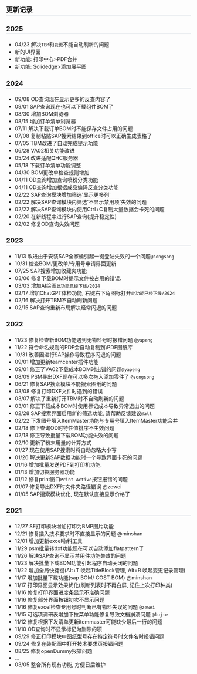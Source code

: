 ### 更新记录

### 2025
- 04/23 解决`TBM`和`变更`不能自动刷新的问题
- 新的UI界面
- 新功能: 打印中心>PDF合并
- 新功能: Solidedge>添加展平图
### 2024
- 09/08 OD查询现在显示更多的反查内容了
- 09/01 SAP查询现在也可以下载组件BOM了
- 08/30 增加BOM浏览器
- 08/15 增加订单清单浏览器
- 07/11 解决下载订单BOM时不能保存文件占用的问题
- 07/08 复制粘贴SAP搜索结果到office时可以正确生成表格了
- 07/05 TBM改进了自动完成提示功能
- 06/28 VA02相关功能改进
- 05/24 改进适配QHC服务器
- 05/18 下载订单清单功能调整
- 04/30 BOM更改单检查规则增加
- 04/11 OD查询增加查询喷粉分类功能
- 04/11 OD查询增加根据成品编码反查分类功能
- 02/22 SAP查询模块增加筛选'显示更多列'
- 02/22 解决SAP查询模块内筛选'不显示禁用项'失效的问题
- 02/22 解决SAP查询模块内使用Ctrl+C复制大量数据会卡死的问题
- 02/20 在新线程中进行SAP查询(提升稳定性)
- 02/02 修复OD查询失效问题
### 2023
- 11/13 改进由于安装SAP全家桶引起一键登陆失效的一个问题`@songsong`
- 10/31 检查BOM/更改单/专用号申请界面更新
- 07/25 SAP搜索增加收藏夹功能
- 03/06 修复下载BOM时提示文件被占用的错误.
- 03/03 增加AI绘图`此功能已经下线/2024`
- 02/17 增加ChatGPT体检功能, 右键右下角图标打开`此功能已经下线/2024`
- 02/16 解决打开TBM不自动刷新问题
- 02/15 SAP查询重新布局解决经常闪退的问题
### 2022
- 11/23 修复检查新BOM功能遇到无物料号时报错问题 `@yapeng`
- 11/22 符合命名规则的PDF会自动复制到\PDF图纸库
- 10/31 改善因进行SAP操作导致程序闪退的问题
- 09/01 增加更新teamcenter插件功能
- 09/01 修正了VA02下载成本BOM时出错的问题`@yapeng`
- 08/09 PSM导出DXF现在可以多次拖入添加零件了 `@songsong`
- 06/21 修复SAP搜索模块不能搜索图纸的问题
- 03/08 修复打印DXF文件时遇到的错误
- 03/07 解决了重新打开TBM时不自动刷新的问题
- 03/01 修正下载成本BOM时使用标记成本导致异常退出的问题
- 02/28 SAP搜索界面启用新的筛选功能, 请帮助反馈建议`@all`
- 02/22 下发图号填入ItemMaster功能与专用号填入ItemMaster功能合并
- 02/18 修正查询OD时特性值排序不生效问题
- 02/18 修正导致批量下载BOM功能失效的问题
- 02/10 更新了粉末用量的计算方式
- 01/27 现在使用SAP搜索时将自动忽略大小写
- 01/26 解决更新SAP数据功能时一个导致界面卡死的问题
- 01/16 增加批量发送PDF到打印机功能.
- 01/13 增加切换服务器功能
- 01/12 修复print窗口`Print Active`按钮报错的问题
- 01/07 修复导出DXF时文件夹路径错误 @zewei
- 01/05 SAP搜索模块优化, 现在默认直接显示价格了
### 2021
- 12/27 SE打印模块增加打印为BMP图片功能
- 12/21 修复插入技术要求时不直接显示的问题 @minshan
- 12/01 增加更新excel物料工具
- 11/29 psm批量转dxf功能现在可以自动添加flatpattern了
- 11/26 解决SAP查询不显示禁用件功能失效的问题
- 11/23 解决批量下载BOM功能引起程序自动关闭的问题
- 11/22 增加全局快捷键(Alt+T 唤起TitleBlock管理, Alt+R 唤起变更记录管理)
- 11/17 增加批量下载功能(sap BOM/ COST BOM) @minshan
- 11/17 打印界面显示效果优化(刷新列表时不再白屏, 记住上次打印种类)
- 11/16 修复打印界面进度条显示不准确问题
- 11/16 修复部分界面按钮初次不显示问题
- 11/16 修复excel检查专用号时判断已有物料失误的问题 `@zewei`
- 11/15 可选项调研表增加下拉菜单功能修复导致文档崩溃问题  `@lujie`
- 11/12 修复根据下发清单更新itemmaster可能缺少最后一行的问题
- 11/10 OD查询时不显示标记为删除的项
- 09/29 修正打印模块中图纸型号存在特定符号时文件名时报错问题
- 09/24 修复在装配图中打开技术要求页报错问题
- 08/25 修复openDummy报错问题
- ...
- 03/05 整合所有现有功能, 方便日后维护
<style>
h3{
    border-bottom: 1px solid #DEE3E8;
    font-size: 18px;
    padding-bottom: 3px;
}
</style>
